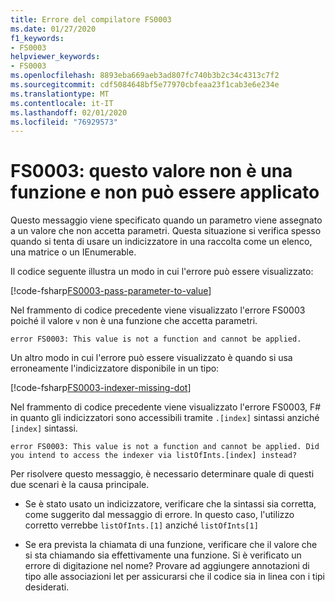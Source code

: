 ```yaml
---
title: Errore del compilatore FS0003
ms.date: 01/27/2020
f1_keywords:
- FS0003
helpviewer_keywords:
- FS0003
ms.openlocfilehash: 8893eba669aeb3ad807fc740b3b2c34c4313c7f2
ms.sourcegitcommit: cdf5084648bf5e77970cbfeaa23f1cab3e6e234e
ms.translationtype: MT
ms.contentlocale: it-IT
ms.lasthandoff: 02/01/2020
ms.locfileid: "76929573"
---
```

# <a name="fs0003-this-value-is-not-a-function-and-cannot-be-applied"></a>FS0003: questo valore non è una funzione e non può essere applicato

Questo messaggio viene specificato quando un parametro viene assegnato a un valore che non accetta parametri.  Questa situazione si verifica spesso quando si tenta di usare un indicizzatore in una raccolta come un elenco, una matrice o un IEnumerable.

Il codice seguente illustra un modo in cui l'errore può essere visualizzato:

[!code-fsharp[FS0003-pass-parameter-to-value](~/samples/snippets/fsharp/compiler-messages/fs0003.fs#L2-L4)]

Nel frammento di codice precedente viene visualizzato l'errore FS0003 poiché il valore `v` non è una funzione che accetta parametri.

```text
error FS0003: This value is not a function and cannot be applied.
```

Un altro modo in cui l'errore può essere visualizzato è quando si usa erroneamente l'indicizzatore disponibile in un tipo:

[!code-fsharp[FS0003-indexer-missing-dot](~/samples/snippets/fsharp/compiler-messages/fs0003.fs#L7-L8)]

Nel frammento di codice precedente viene visualizzato l'errore FS0003, F# in quanto gli indicizzatori sono accessibili tramite `.[index]` sintassi anziché `[index]` sintassi.

```text
error FS0003: This value is not a function and cannot be applied. Did you intend to access the indexer via listOfInts.[index] instead?
```

Per risolvere questo messaggio, è necessario determinare quale di questi due scenari è la causa principale.

- Se è stato usato un indicizzatore, verificare che la sintassi sia corretta, come suggerito dal messaggio di errore. In questo caso, l'utilizzo corretto verrebbe `listOfInts.[1]` anziché `listOfInts[1]`

- Se era prevista la chiamata di una funzione, verificare che il valore che si sta chiamando sia effettivamente una funzione. Si è verificato un errore di digitazione nel nome? Provare ad aggiungere annotazioni di tipo alle associazioni let per assicurarsi che il codice sia in linea con i tipi desiderati.
